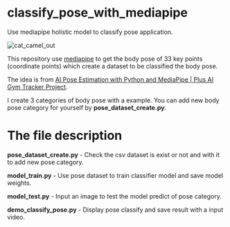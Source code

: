 # classify_pose_with_mediapipe
Use mediapipe holistic model to classify pose application.  

![cat_camel_out](https://user-images.githubusercontent.com/19554347/129997232-cf2d084e-b8d0-417b-9885-b2895689bee6.gif)   

This repository use [mediapipe](https://github.com/google/mediapipe) to get the body pose of 33 key points (coordinate points) which create a dataset to be classified the body pose.  

The idea is from [AI Pose Estimation with Python and MediaPipe | Plus AI Gym Tracker Project](https://youtu.be/06TE_U21FK4).   

I create 3 categories of body pose with a  example. You can add new body pose category for yourself by **pose_dataset_create.py**.   

# The file description

**pose_dataset_create.py** - Check the csv dataset is exist or not and with it to add new pose category.    

**model_train.py** - Use pose dataset to train classifier model and save model weights.

**model_test.py** - Input an image to test the model predict of pose category.   

**demo_classify_pose.py** - Display pose classify and save result with a input video.


